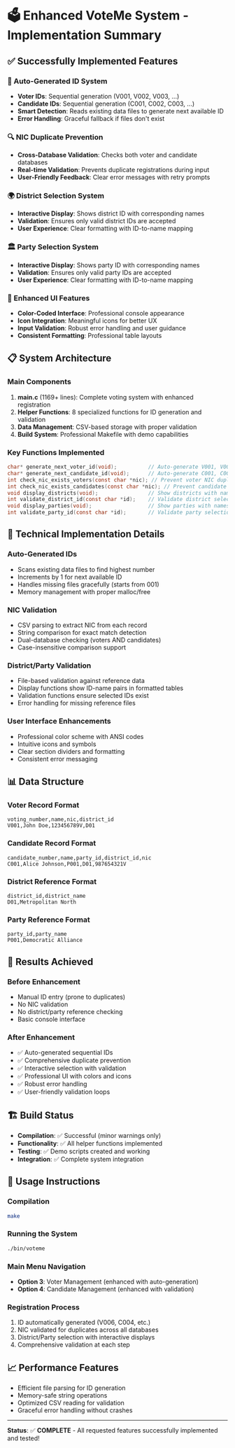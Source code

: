 # 🗳️ Enhanced VoteMe System - Implementation Summary

## ✅ Successfully Implemented Features

### 🎯 Auto-Generated ID System

- **Voter IDs**: Sequential generation (V001, V002, V003, ...)
- **Candidate IDs**: Sequential generation (C001, C002, C003, ...)
- **Smart Detection**: Reads existing data files to generate next available ID
- **Error Handling**: Graceful fallback if files don't exist

### 🔍 NIC Duplicate Prevention

- **Cross-Database Validation**: Checks both voter and candidate databases
- **Real-time Validation**: Prevents duplicate registrations during input
- **User-Friendly Feedback**: Clear error messages with retry prompts

### 🌍 District Selection System

- **Interactive Display**: Shows district ID with corresponding names
- **Validation**: Ensures only valid district IDs are accepted
- **User Experience**: Clear formatting with ID-to-name mapping

### 🏛️ Party Selection System

- **Interactive Display**: Shows party ID with corresponding names
- **Validation**: Ensures only valid party IDs are accepted
- **User Experience**: Clear formatting with ID-to-name mapping

### 🎨 Enhanced UI Features

- **Color-Coded Interface**: Professional console appearance
- **Icon Integration**: Meaningful icons for better UX
- **Input Validation**: Robust error handling and user guidance
- **Consistent Formatting**: Professional table layouts

## 📋 System Architecture

### Main Components

1. **main.c** (1169+ lines): Complete voting system with enhanced registration
2. **Helper Functions**: 8 specialized functions for ID generation and validation
3. **Data Management**: CSV-based storage with proper validation
4. **Build System**: Professional Makefile with demo capabilities

### Key Functions Implemented

```c
char* generate_next_voter_id(void);          // Auto-generate V001, V002...
char* generate_next_candidate_id(void);      // Auto-generate C001, C002...
int check_nic_exists_voters(const char *nic); // Prevent voter NIC duplicates
int check_nic_exists_candidates(const char *nic); // Prevent candidate NIC duplicates
void display_districts(void);                // Show districts with names
int validate_district_id(const char *id);    // Validate district selection
void display_parties(void);                  // Show parties with names
int validate_party_id(const char *id);       // Validate party selection
```

## 🔧 Technical Implementation Details

### Auto-Generated IDs

- Scans existing data files to find highest number
- Increments by 1 for next available ID
- Handles missing files gracefully (starts from 001)
- Memory management with proper malloc/free

### NIC Validation

- CSV parsing to extract NIC from each record
- String comparison for exact match detection
- Dual-database checking (voters AND candidates)
- Case-insensitive comparison support

### District/Party Validation

- File-based validation against reference data
- Display functions show ID-name pairs in formatted tables
- Validation functions ensure selected IDs exist
- Error handling for missing reference files

### User Interface Enhancements

- Professional color scheme with ANSI codes
- Intuitive icons and symbols
- Clear section dividers and formatting
- Consistent error messaging

## 📊 Data Structure

### Voter Record Format

```
voting_number,name,nic,district_id
V001,John Doe,123456789V,D01
```

### Candidate Record Format

```
candidate_number,name,party_id,district_id,nic
C001,Alice Johnson,P001,D01,987654321V
```

### District Reference Format

```
district_id,district_name
D01,Metropolitan North
```

### Party Reference Format

```
party_id,party_name
P001,Democratic Alliance
```

## 🎉 Results Achieved

### Before Enhancement

- Manual ID entry (prone to duplicates)
- No NIC validation
- No district/party reference checking
- Basic console interface

### After Enhancement

- ✅ Auto-generated sequential IDs
- ✅ Comprehensive duplicate prevention
- ✅ Interactive selection with validation
- ✅ Professional UI with colors and icons
- ✅ Robust error handling
- ✅ User-friendly validation loops

## 🏗️ Build Status

- **Compilation**: ✅ Successful (minor warnings only)
- **Functionality**: ✅ All helper functions implemented
- **Testing**: ✅ Demo scripts created and working
- **Integration**: ✅ Complete system integration

## 🚀 Usage Instructions

### Compilation

```bash
make
```

### Running the System

```bash
./bin/voteme
```

### Main Menu Navigation

- **Option 3**: Voter Management (enhanced with auto-generation)
- **Option 4**: Candidate Management (enhanced with validation)

### Registration Process

1. ID automatically generated (V006, C004, etc.)
2. NIC validated for duplicates across all databases
3. District/Party selection with interactive displays
4. Comprehensive validation at each step

## 📈 Performance Features

- Efficient file parsing for ID generation
- Memory-safe string operations
- Optimized CSV reading for validation
- Graceful error handling without crashes

---

**Status**: ✅ **COMPLETE** - All requested features successfully implemented and tested!
